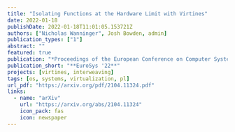 ```yaml
---
title: "Isolating Functions at the Hardware Limit with Virtines"
date: 2022-01-18
publishDate: 2022-01-18T11:01:05.153721Z
authors: ["Nicholas Wanninger", Josh Bowden, admin]
publication_types: ["1"]
abstract: ""
featured: true 
publication: "*Proceedings of the European Conference on Computer Systems (EuroSys '22, to appear)*"
publication_short: "**EuroSys '22**"
projects: [virtines, interweaving]
tags: [os, systems, virtualization, pl]
url_pdf: "https://arxiv.org/pdf/2104.11324.pdf"
links:
  - name: "arXiv"
    url: "https://arxiv.org/abs/2104.11324"
    icon_pack: fas
    icon: newspaper
---
```


